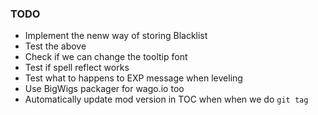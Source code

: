 ### TODO

- Implement the nenw way of storing Blacklist
- Test the above
- Check if we can change the tooltip font
- Test if spell reflect works
- Test what to happens to EXP message when leveling
- Use BigWigs packager for wago.io too
- Automatically update mod version in TOC when when we do `git tag`